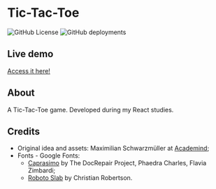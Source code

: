 # Tic-Tac-Toe

![GitHub License](https://img.shields.io/github/license/ednanf/React_Tic-Tac-Toe)
![GitHub deployments](https://img.shields.io/github/deployments/ednanf/React_Tic-Tac-Toe/github-pages?label=deployment%20status)

## Live demo

[Access it here!](https://ednanf.github.io/React_Tic-Tac-Toe/)

## About

A Tic-Tac-Toe game.
Developed during my React studies.

## Credits

- Original idea and assets: Maximilian Schwarzmüller at [Academind](https://academind.com/);
- Fonts - Google Fonts:
  - [Caprasimo](https://fonts.google.com/specimen/Caprasimo) by The DocRepair Project, Phaedra Charles, Flavia Zimbardi;
  - [Roboto Slab](https://fonts.google.com/specimen/Roboto+Slab) by Christian Robertson.

